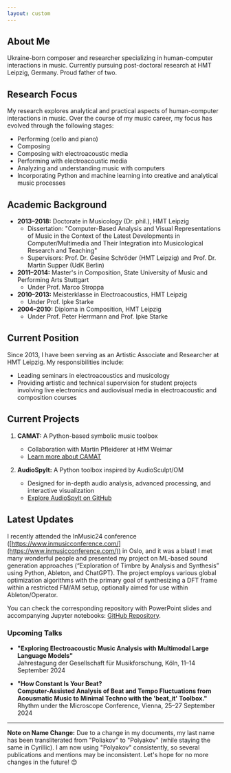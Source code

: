 ```yaml
---
layout: custom
---
```


## About Me

Ukraine-born composer and researcher specializing in human-computer interactions in music. Currently pursuing post-doctoral research at HMT Leipzig, Germany. Proud father of two.

## Research Focus

My research explores analytical and practical aspects of human-computer interactions in music. Over the course of my music career, my focus has evolved through the following stages:

- Performing (cello and piano)
- Composing
- Composing with electroacoustic media
- Performing with electroacoustic media
- Analyzing and understanding music with computers
- Incorporating Python and machine learning into creative and analytical music processes

## Academic Background

- **2013–2018:** Doctorate in Musicology (Dr. phil.), HMT Leipzig
  - Dissertation: "Computer-Based Analysis and Visual Representations of Music in the Context of the Latest Developments in Computer/Multimedia and Their Integration into Musicological Research and Teaching"
  - Supervisors: Prof. Dr. Gesine Schröder (HMT Leipzig) and Prof. Dr. Martin Supper (UdK Berlin)
- **2011–2014:** Master's in Composition, State University of Music and Performing Arts Stuttgart
  - Under Prof. Marco Stroppa
- **2010–2013:** Meisterklasse in Electroacoustics, HMT Leipzig
  - Under Prof. Ipke Starke
- **2004–2010:** Diploma in Composition, HMT Leipzig
  - Under Prof. Peter Herrmann and Prof. Ipke Starke

## Current Position

Since 2013, I have been serving as an Artistic Associate and Researcher at HMT Leipzig. My responsibilities include:

- Leading seminars in electroacoustics and musicology
- Providing artistic and technical supervision for student projects involving live electronics and audiovisual media in electroacoustic and composition courses

## Current Projects

1. **CAMAT:** A Python-based symbolic music toolbox
   - Collaboration with Martin Pfleiderer at HfM Weimar
   - [Learn more about CAMAT](https://analyse.hfm-weimar.de/doku.php?id=en:start)

2. **AudioSpylt:** A Python toolbox inspired by AudioSculpt/OM
   - Designed for in-depth audio analysis, advanced processing, and interactive visualization
   - [Explore AudioSpylt on GitHub](https://github.com/egorpol/audiospylt)

## Latest Updates

I recently attended the InMusic24 conference ([https://www.inmusicconference.com/](https://www.inmusicconference.com/)) in Oslo, and it was a blast! I met many wonderful people and presented my project on ML-based sound generation approaches (“Exploration of Timbre by Analysis and Synthesis” using Python, Ableton, and ChatGPT). The project employs various global optimization algorithms with the primary goal of synthesizing a DFT frame within a restricted FM/AM setup, optionally aimed for use within Ableton/Operator.

You can check the corresponding repository with PowerPoint slides and accompanying Jupyter notebooks: [GitHub Repository](https://github.com/egorpol/audiospylt/tree/main/exploration_of_timbre).

### Upcoming Talks

- **"Exploring Electroacoustic Music Analysis with Multimodal Large Language Models"**  
  Jahrestagung der Gesellschaft für Musikforschung, Köln, 11–14 September 2024

- **"How Constant Is Your Beat?  
  Computer-Assisted Analysis of Beat and Tempo Fluctuations from Acousmatic Music to Minimal Techno with the 'beat_it' Toolbox."**  
  Rhythm under the Microscope Conference, Vienna, 25–27 September 2024

---

**Note on Name Change:** Due to a change in my documents, my last name has been transliterated from "Poliakov" to "Polyakov" (while staying the same in Cyrillic). I am now using "Polyakov" consistently, so several publications and mentions may be inconsistent. Let's hope for no more changes in the future! 😊